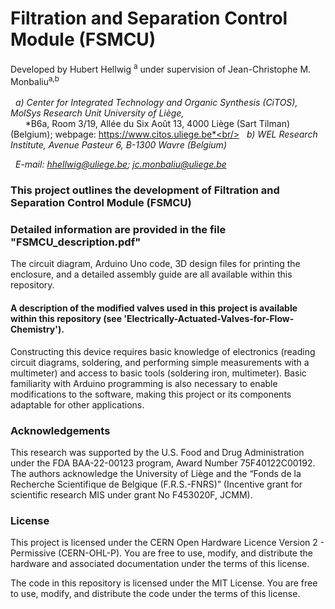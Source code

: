 # Filtration and Separation Control Module (FSMCU)

Developed by Hubert Hellwig	<sup>a</sup> under supervision of Jean-Christophe M. Monbaliu<sup>a,b</sup><br/><br/>
&nbsp; *a) Center for Integrated Technology and Organic Synthesis (CiTOS), MolSys Research Unit University of Liège,*<br/>
&nbsp; &nbsp; &nbsp; *B6a, Room 3/19, Allée du Six Août 13, 4000 Liège (Sart Tilman) (Belgium); webpage: https://www.citos.uliege.be*<br/>
&nbsp; *b)	WEL Research Institute, Avenue Pasteur 6, B-1300 Wavre (Belgium)*

&nbsp; *E-mail: hhellwig@uliege.be; jc.monbaliu@uliege.be*

### This project outlines the development of Filtration and Separation Control Module (FSMCU)

### Detailed information are provided in the file "FSMCU_description.pdf"

The circuit diagram, Arduino Uno code, 3D design files for printing the enclosure, and a detailed assembly guide are all available within this repository.

#### A description of the modified valves used in this project is available within this repository (see 'Electrically-Actuated-Valves-for-Flow-Chemistry').

Constructing this device requires basic knowledge of electronics (reading circuit diagrams, soldering, and performing simple measurements with a multimeter) and access to basic tools (soldering iron, multimeter). Basic familiarity with Arduino programming is also necessary to enable modifications to the software, making this project or its components adaptable for other applications.

### Acknowledgements
This research was supported by the U.S. Food and Drug Administration under the FDA BAA-22-00123 program, Award Number 75F40122C00192. The authors acknowledge the University of Liège and the “Fonds de la Recherche Scientifique de Belgique (F.R.S.-FNRS)” (Incentive grant for scientific research MIS under grant No F453020F, JCMM).

### License
This project is licensed under the CERN Open Hardware Licence Version 2 - Permissive (CERN-OHL-P).
You are free to use, modify, and distribute the hardware and associated documentation under the terms of this license.

The code in this repository is licensed under the MIT License. You are free to use, modify, and distribute the code under the terms of this license.
